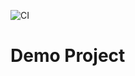 ![CI](https://github.com/blocker147/demo_with_mave_actions/actions/workflows/maven.yml/badge.svg)

# Demo Project
